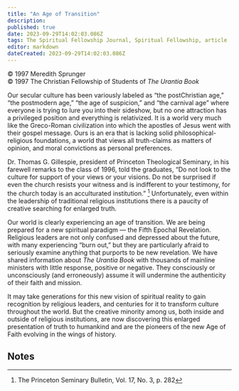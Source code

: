 ```yaml
---
title: "An Age of Transition"
description: 
published: true
date: 2023-09-29T14:02:03.086Z
tags: The Spiritual Fellowship Journal, Spiritual Fellowship, article
editor: markdown
dateCreated: 2023-09-29T14:02:03.086Z
---
```


<p class="v-card v-sheet theme--light gray lighten-3 px-2">© 1997 Meredith Sprunger<br>© 1997 The Christian Fellowship of Students of <i>The Urantia Book</i></p>

Our secular culture has been variously labeled as “the postChristian age,” “the postmodern age,” “the age of suspicion,” and “the carnival age” where everyone is trying to lure you into their sideshow, but no one attraction has a privileged position and everything is relativized. It is a world very much like the Greco-Roman civilization into which the apostles of Jesus went with their gospel message. Ours is an era that is lacking solid philosophical-religious foundations, a world that views all truth-claims as matters of opinion, and moral convictions as personal preferences.

Dr. Thomas G. Gillespie, president of Princeton Theological Seminary, in his farewell remarks to the class of 1996, told the graduates, “Do not look to the culture for support of your views or your visions. Do not be surprised if even the church resists your witness and is indifferent to your testimony, for the church today is an acculturated institution.” [^1] Unfortunately, even within the leadership of traditional religious institutions there is a paucity of creative searching for enlarged truth.

Our world is clearly experiencing an age of transition. We are being prepared for a new spiritual paradigm — the Fifth Epochal Revelation. Religious leaders are not only confused and depressed about the future, with many experiencing “burn out,” but they are particularly afraid to seriously examine anything that purports to be new revelation. We have shared information about _The Urantia Book_ with thousands of mainline ministers with little response, positive or negative. They consciously or unconsciously (and erroneously) assume it will undermine the authenticity of their faith and mission.

It may take generations for this new vision of spiritual reality to gain recognition by religious leaders, and centuries for it to transform culture throughout the world. But the creative minority among us, both inside and outside of religious institutions, are now discovering this enlarged presentation of truth to humankind and are the pioneers of the new Age of Faith evolving in the wings of history.

## Notes

[^1]: The Princeton Seminary Bulletin, Vol. 17, No. 3, p. 282